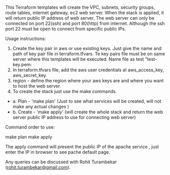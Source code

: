 This Terraform templates will create the VPC, subnets, security groups, route tables, internet gateway, ec2 web server.
When the stack is applied, it will return public IP address of web server.
The web server can only be connected on port 22(ssh) and port 80(http) from internet. Although the ssh port 22 must be open to connect from specific public IPs.

Usage instructions:
1. Create the key pair in aws or use existing keys. Just give the name and path of key pair file in terraform.tfvars. Te key pairs file must be on same server where this templates will be executed. Name file as test "test-key.pem:
2. In terraform.tfvars file, add the aws user credentials at aws_access_key, aws_secret_key.
3. region - define the region where your aws keys are and where you want to host the web server.
4. To create the stack just use the make commands.
-  a. Plan - 'make plan' (Just to see what services will be created, will not make any actual changes  )
-  b. Create - 'make apply' (will create the whole stack and return the web server public IP address to use for connecting web server)



Command order to use:

make plan
make apply

The apply command will present the public IP of the apache service , just enter the IP in browser to see pache default page.


Any queries can be discussed with Rohit Turambekar (rohit.turambekar@gmail.com).

